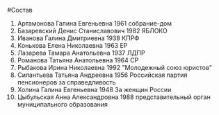 #Состав
1. Артамонова Галина Евгеньевна 1961 собрание-дом
2. Базаревский Денис Станиславович 1982 ЯБЛОКО
3. Иванова Галина Дмитриевна 1938 КПРФ
4. Конькова Елена Николаевна 1963 ЕР
5. Лазарева Тамара Анатольевна 1937 ЛДПР
6. Романова Татьяна Анатольевна 1964 СР
7. Рыбакова Ирина Николаевна 1992 \"Молодежный союз юристов\"
8. Силантьева Татьяна Андреевна 1956 Российская партия пенсионеров за справедливость
9. Холина Галина Евгеньевна 1948 За женщин России
10. Цыбульская Анна Александровна 1988 представительный орган муниципального образования
